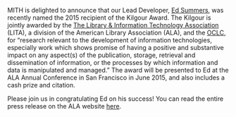 MITH is delighted to announce that our Lead Developer, [Ed Summers](http://mith.umd.edu/people/person/ed-summers/), was recently named the 2015 recipient of the Kilgour Award. The Kilgour is jointly awarded by the [The Library & Information Technology Association](http://www.ala.org/lita/) (LITA), a division of the American Library Association (ALA), and the [OCLC](http://www.oclc.org/research.html), for “research relevant to the development of information technologies, especially work which shows promise of having a positive and substantive impact on any aspect(s) of the publication, storage, retrieval and dissemination of information, or the processes by which information and data is manipulated and managed.” The award will be presented to Ed at the ALA Annual Conference in San Francisco in June 2015, and also includes a cash prize and citation.

Please join us in congratulating Ed on his success! You can read the entire press release on the ALA website [here](http://www.ala.org/news/press-releases/2015/03/ed-summers-recipient-2015-kilgour-award).